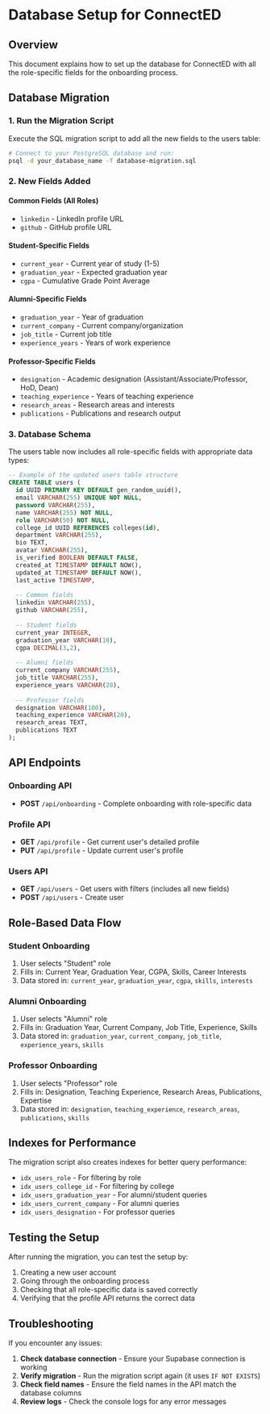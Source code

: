 # Database Setup for ConnectED

## Overview

This document explains how to set up the database for ConnectED with all the role-specific fields for the onboarding process.

## Database Migration

### 1. Run the Migration Script
Execute the SQL migration script to add all the new fields to the users table:

```bash
# Connect to your PostgreSQL database and run:
psql -d your_database_name -f database-migration.sql
```

### 2. New Fields Added

#### Common Fields (All Roles)
- `linkedin` - LinkedIn profile URL
- `github` - GitHub profile URL

#### Student-Specific Fields
- `current_year` - Current year of study (1-5)
- `graduation_year` - Expected graduation year
- `cgpa` - Cumulative Grade Point Average

#### Alumni-Specific Fields
- `graduation_year` - Year of graduation
- `current_company` - Current company/organization
- `job_title` - Current job title
- `experience_years` - Years of work experience

#### Professor-Specific Fields
- `designation` - Academic designation (Assistant/Associate/Professor, HoD, Dean)
- `teaching_experience` - Years of teaching experience
- `research_areas` - Research areas and interests
- `publications` - Publications and research output

### 3. Database Schema

The users table now includes all role-specific fields with appropriate data types:

```sql
-- Example of the updated users table structure
CREATE TABLE users (
  id UUID PRIMARY KEY DEFAULT gen_random_uuid(),
  email VARCHAR(255) UNIQUE NOT NULL,
  password VARCHAR(255),
  name VARCHAR(255) NOT NULL,
  role VARCHAR(50) NOT NULL,
  college_id UUID REFERENCES colleges(id),
  department VARCHAR(255),
  bio TEXT,
  avatar VARCHAR(255),
  is_verified BOOLEAN DEFAULT FALSE,
  created_at TIMESTAMP DEFAULT NOW(),
  updated_at TIMESTAMP DEFAULT NOW(),
  last_active TIMESTAMP,
  
  -- Common fields
  linkedin VARCHAR(255),
  github VARCHAR(255),
  
  -- Student fields
  current_year INTEGER,
  graduation_year VARCHAR(10),
  cgpa DECIMAL(3,2),
  
  -- Alumni fields
  current_company VARCHAR(255),
  job_title VARCHAR(255),
  experience_years VARCHAR(20),
  
  -- Professor fields
  designation VARCHAR(100),
  teaching_experience VARCHAR(20),
  research_areas TEXT,
  publications TEXT
);
```

## API Endpoints

### Onboarding API
- **POST** `/api/onboarding` - Complete onboarding with role-specific data

### Profile API
- **GET** `/api/profile` - Get current user's detailed profile
- **PUT** `/api/profile` - Update current user's profile

### Users API
- **GET** `/api/users` - Get users with filters (includes all new fields)
- **POST** `/api/users` - Create user

## Role-Based Data Flow

### Student Onboarding
1. User selects "Student" role
2. Fills in: Current Year, Graduation Year, CGPA, Skills, Career Interests
3. Data stored in: `current_year`, `graduation_year`, `cgpa`, `skills`, `interests`

### Alumni Onboarding
1. User selects "Alumni" role
2. Fills in: Graduation Year, Current Company, Job Title, Experience, Skills
3. Data stored in: `graduation_year`, `current_company`, `job_title`, `experience_years`, `skills`

### Professor Onboarding
1. User selects "Professor" role
2. Fills in: Designation, Teaching Experience, Research Areas, Publications, Expertise
3. Data stored in: `designation`, `teaching_experience`, `research_areas`, `publications`, `skills`

## Indexes for Performance

The migration script also creates indexes for better query performance:
- `idx_users_role` - For filtering by role
- `idx_users_college_id` - For filtering by college
- `idx_users_graduation_year` - For alumni/student queries
- `idx_users_current_company` - For alumni queries
- `idx_users_designation` - For professor queries

## Testing the Setup

After running the migration, you can test the setup by:

1. Creating a new user account
2. Going through the onboarding process
3. Checking that all role-specific data is saved correctly
4. Verifying that the profile API returns the correct data

## Troubleshooting

If you encounter any issues:

1. **Check database connection** - Ensure your Supabase connection is working
2. **Verify migration** - Run the migration script again (it uses `IF NOT EXISTS`)
3. **Check field names** - Ensure the field names in the API match the database columns
4. **Review logs** - Check the console logs for any error messages 
